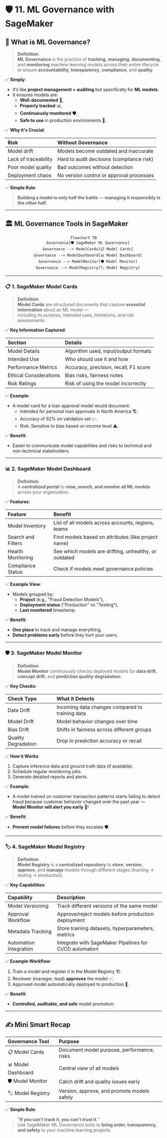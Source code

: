 # 🛡️ 11. ML Governance with SageMaker

## 🧠 What is ML Governance?

> **Definition**:  
> **ML Governance** is the practice of **tracking**, **managing**, **documenting**, and **monitoring** machine learning models across their entire lifecycle to ensure **accountability**, **transparency**, **compliance**, and **quality**.

✅ **Simply**:

- It’s like **project management + auditing** but specifically for **ML models**.
- It ensures models are:
  - **Well-documented** 📝,
  - **Properly tracked** 📊,
  - **Continuously monitored** 🛡️,
  - **Safe to use** in production environments 🚀.

✅ **Why it's Crucial**:

| Risk                 | Without Governance                        |
| :------------------- | :---------------------------------------- |
| Model drift          | Models become outdated and inaccurate     |
| Lack of traceability | Hard to audit decisions (compliance risk) |
| Poor model quality   | Bad outcomes without detection            |
| Deployment chaos     | No version control or approval processes  |

✅ **Simple Rule**:

> **Building a model is only half the battle** — **managing it responsibly is the other half**.

---

## 🏛️ ML Governance Tools in SageMaker

<div style="text-align: center;">

```mermaid
flowchart TD
    Governance[🛡️ SageMaker ML Governance]
    Governance --> ModelCards[📋 Model Cards]
    Governance --> ModelDashboard[📊 Model Dashboard]
    Governance --> ModelMonitor[🛡️ Model Monitor]
    Governance --> ModelRegistry[🏷️ Model Registry]
```

</div>

---

### 📋 1. SageMaker Model Cards

> **Definition**:  
> **Model Cards** are structured documents that capture **essential information** about an ML model —  
> including its purpose, intended uses, limitations, and risk assessments.

✅ **Key Information Captured**:

| Section                | Details                               |
| :--------------------- | :------------------------------------ |
| Model Details          | Algorithm used, input/output formats  |
| Intended Use           | Who should use it and how             |
| Performance Metrics    | Accuracy, precision, recall, F1 score |
| Ethical Considerations | Bias risks, fairness notes            |
| Risk Ratings           | Risk of using the model incorrectly   |

✅ **Example**:

- A model card for a loan approval model would document:
  - Intended for personal loan approvals in North America 🌎.
  - Accuracy of 92% on validation set 📈.
  - Risk: Sensitive to bias based on income level ⚠️.

✅ **Benefit**:

- Easier to communicate model capabilities and risks to technical and non-technical stakeholders.

---

### 📊 2. SageMaker Model Dashboard

> **Definition**:  
> A **centralized portal** to **view, search, and monitor all ML models** across your organization.

✅ **Features**:

| Feature            | Benefit                                               |
| :----------------- | :---------------------------------------------------- |
| Model Inventory    | List of all models across accounts, regions, teams    |
| Search and Filters | Find models based on attributes (like project name)   |
| Health Monitoring  | See which models are drifting, unhealthy, or outdated |
| Compliance Status  | Check if models meet governance policies              |

✅ **Example View**:

- Models grouped by:
  - **Project** (e.g., "Fraud Detection Models"),
  - **Deployment status** ("Production" vs "Testing"),
  - **Last monitored** timestamp.

✅ **Benefit**:

- **One place** to track and manage everything,
- **Detect problems early** before they hurt your users.

---

### 🛡️ 3. SageMaker Model Monitor

> **Definition**:  
> **Model Monitor** continuously checks deployed models for **data drift**, **concept drift**, and **prediction quality degradation**.

✅ **Key Checks**:

| Check Type          | What it Detects                                 |
| :------------------ | :---------------------------------------------- |
| Data Drift          | Incoming data changes compared to training data |
| Model Drift         | Model behavior changes over time                |
| Bias Drift          | Shifts in fairness across different groups      |
| Quality Degradation | Drop in prediction accuracy or recall           |

✅ **How it Works**:

1. Capture inference data and ground truth data (if available).
2. Schedule regular monitoring jobs.
3. Generate detailed reports and alerts.

✅ **Example**:

- A model trained on customer transaction patterns starts failing to detect fraud because customer behavior changed over the past year —  
  **Model Monitor will alert you early** 🚨!

✅ **Benefit**:

- **Prevent model failures** before they escalate 🛡️.

---

### 🏷️ 4. SageMaker Model Registry

> **Definition**:  
> **Model Registry** is a **centralized repository** to **store**, **version**, **approve**, and **manage** models through different stages (training → testing → production).

✅ **Key Capabilities**:

| Capability             | Description                                             |
| :--------------------- | :------------------------------------------------------ |
| Model Versioning       | Track different versions of the same model              |
| Approval Workflow      | Approve/reject models before production deployment      |
| Metadata Tracking      | Store training datasets, hyperparameters, metrics       |
| Automation Integration | Integrate with SageMaker Pipelines for CI/CD automation |

✅ **Example Workflow**:

1. Train a model and register it in the Model Registry 🏗️.
2. Reviewer (manager, lead) **approves** the model ✅.
3. Approved model automatically deployed to production 🚀.

✅ **Benefit**:

- **Controlled, auditable, and safe** model promotion.

---

## ✍️ Mini Smart Recap

| Governance Tool    | Purpose                                     |
| :----------------- | :------------------------------------------ |
| 📋 Model Cards     | Document model purpose, performance, risks  |
| 📊 Model Dashboard | Central view of all models                  |
| 🛡️ Model Monitor   | Catch drift and quality issues early        |
| 🏷️ Model Registry  | Version, approve, and promote models safely |

✅ **Simple Rule**:

> "**If you can't track it, you can't trust it.**"  
> Use SageMaker ML Governance tools to **bring order, transparency, and safety** to your machine learning projects.
